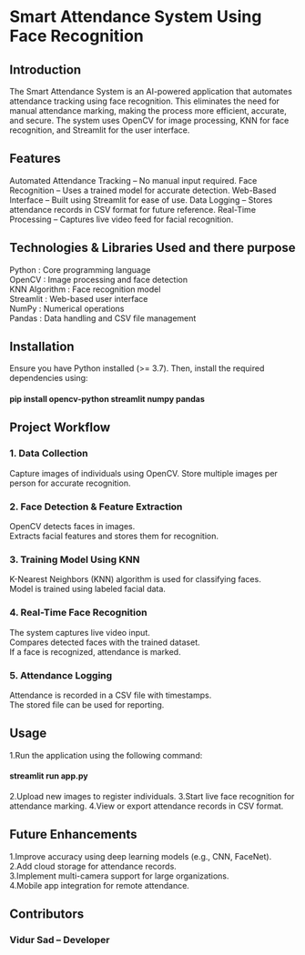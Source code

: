 # Smart Attendance System Using Face Recognition

## Introduction
The Smart Attendance System is an AI-powered application that automates attendance tracking using face recognition. This eliminates the need for manual attendance marking, making the process more efficient, accurate, and secure. The system uses OpenCV for image processing, KNN for face recognition, and Streamlit for the user interface.

## Features
Automated Attendance Tracking – No manual input required.
Face Recognition – Uses a trained model for accurate detection.
Web-Based Interface – Built using Streamlit for ease of use.
Data Logging – Stores attendance records in CSV format for future reference.
Real-Time Processing – Captures live video feed for facial recognition.

## Technologies & Libraries Used and there purpose
Python         :     Core programming language <br />
OpenCV         :     Image processing and face detection <br />
KNN Algorithm  :     Face recognition model <br />
Streamlit      :     Web-based user interface <br />
NumPy          :     Numerical operations <br />
Pandas         :     Data handling and CSV file management

## Installation
Ensure you have Python installed (>= 3.7). Then, install the required dependencies using:
#### pip install opencv-python streamlit numpy pandas

## Project Workflow

### 1. Data Collection
Capture images of individuals using OpenCV.
Store multiple images per person for accurate recognition.
### 2. Face Detection & Feature Extraction
OpenCV detects faces in images.<br />
Extracts facial features and stores them for recognition.
### 3. Training Model Using KNN
K-Nearest Neighbors (KNN) algorithm is used for classifying faces.<br />
Model is trained using labeled facial data.
### 4. Real-Time Face Recognition
The system captures live video input.<br />
Compares detected faces with the trained dataset.<br />
If a face is recognized, attendance is marked.
### 5. Attendance Logging
Attendance is recorded in a CSV file with timestamps.<br />
The stored file can be used for reporting.

## Usage
1.Run the application using the following command:
#### streamlit run app.py
2.Upload new images to register individuals.
3.Start live face recognition for attendance marking.
4.View or export attendance records in CSV format.

## Future Enhancements
1.Improve accuracy using deep learning models (e.g., CNN, FaceNet).<br />
2.Add cloud storage for attendance records.<br />
3.Implement multi-camera support for large organizations.<br />
4.Mobile app integration for remote attendance.

## Contributors

### Vidur Sad – Developer
